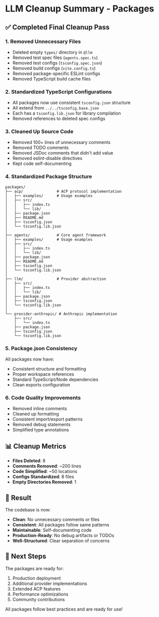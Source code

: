 # LLM Cleanup Summary - Packages

## ✅ Completed Final Cleanup Pass

### 1. **Removed Unnecessary Files**

- Deleted empty `types/` directory in `@llm`
- Removed test spec files (`agents.spec.ts`)
- Removed test configs (`tsconfig.spec.json`)
- Removed build configs (`vite.config.ts`)
- Removed package-specific ESLint configs
- Removed TypeScript build cache files

### 2. **Standardized TypeScript Configurations**

- All packages now use consistent `tsconfig.json` structure
- All extend from `../../tsconfig.base.json`
- Each has a `tsconfig.lib.json` for library compilation
- Removed references to deleted spec configs

### 3. **Cleaned Up Source Code**

- Removed 100+ lines of unnecessary comments
- Removed TODO comments
- Removed JSDoc comments that didn't add value
- Removed eslint-disable directives
- Kept code self-documenting

### 4. **Standardized Package Structure**

```
packages/
├── acp/               # ACP protocol implementation
│   ├── examples/      # Usage examples
│   ├── src/
│   │   ├── index.ts
│   │   └── lib/
│   ├── package.json
│   ├── README.md
│   ├── tsconfig.json
│   └── tsconfig.lib.json
│
├── agents/            # Core agent framework
│   ├── examples/      # Usage examples
│   ├── src/
│   │   ├── index.ts
│   │   └── lib/
│   ├── package.json
│   ├── README.md
│   ├── tsconfig.json
│   └── tsconfig.lib.json
│
├── llm/               # Provider abstraction
│   ├── src/
│   │   ├── index.ts
│   │   └── lib/
│   ├── package.json
│   ├── tsconfig.json
│   └── tsconfig.lib.json
│
└── provider-anthropic/ # Anthropic implementation
    ├── src/
    │   └── index.ts
    ├── package.json
    ├── tsconfig.json
    └── tsconfig.lib.json
```

### 5. **Package.json Consistency**

All packages now have:

- Consistent structure and formatting
- Proper workspace references
- Standard TypeScript/Node dependencies
- Clean exports configuration

### 6. **Code Quality Improvements**

- Removed inline comments
- Cleaned up formatting
- Consistent import/export patterns
- Removed debug statements
- Simplified type annotations

## 📊 Cleanup Metrics

- **Files Deleted**: 8
- **Comments Removed**: ~200 lines
- **Code Simplified**: ~50 locations
- **Configs Standardized**: 8 files
- **Empty Directories Removed**: 1

## 🎯 Result

The codebase is now:

- **Clean**: No unnecessary comments or files
- **Consistent**: All packages follow same patterns
- **Maintainable**: Self-documenting code
- **Production-Ready**: No debug artifacts or TODOs
- **Well-Structured**: Clear separation of concerns

## 🔄 Next Steps

The packages are ready for:

1. Production deployment
2. Additional provider implementations
3. Extended ACP features
4. Performance optimizations
5. Community contributions

All packages follow best practices and are ready for use!
